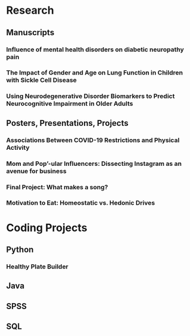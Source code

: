 # Research

## Manuscripts

### Influence of mental health disorders on diabetic neuropathy pain

### The Impact of Gender and Age on Lung Function in Children with Sickle Cell Disease

### Using Neurodegenerative Disorder Biomarkers to Predict Neurocognitive Impairment in Older Adults



## Posters, Presentations, Projects

### Associations Between COVID-19 Restrictions and Physical Activity

### Mom and Pop’-ular Influencers: Dissecting Instagram as an avenue for business

### Final Project: What makes a song?

### Motivation to Eat: Homeostatic vs. Hedonic Drives


# Coding Projects

## Python

### Healthy Plate Builder

## Java

## SPSS

## SQL

